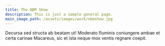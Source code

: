 ```yaml
---
title: The NBM Show
description: This is just a sample general page.
main_image_path: /assets/images/work/nbmshow.jpg
---
```


Decursa sed structa ab
beatam ut! Moderato fluminis coniungere ambae et certa carinae Macareus, sic et
ista neque mox ventis regnare coepit.
